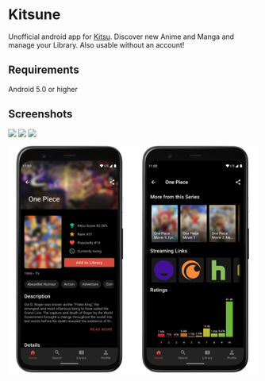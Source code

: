 # Kitsune
Unofficial android app for [Kitsu](https://kitsu.io). Discover new Anime and Manga and manage your Library. Also usable without an account!

## Requirements
Android 5.0 or higher

## Screenshots
<img src="/media/pixel4_home_light.png" width="250"> <img src="/media/pixel4_home_dark.png" width="250"> <img src="/media/pixel4_home_dark_purple.png" width="250">

<img src="/media/pixel4_details_dark.png" width="250"> <img src="/media/pixel4_details_dark_2.png" width="250">
